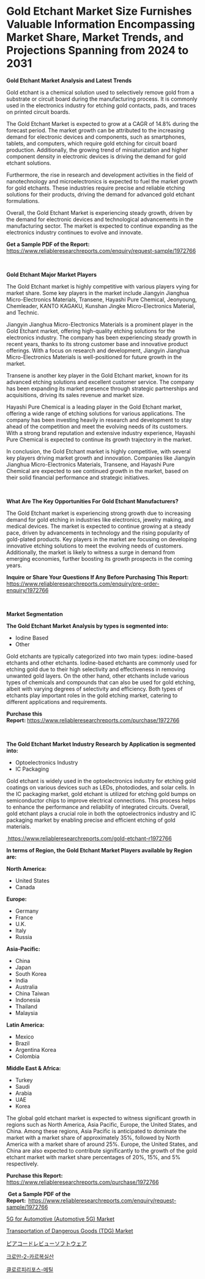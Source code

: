 <p><h1>Gold Etchant Market Size Furnishes Valuable Information Encompassing Market Share, Market Trends, and Projections Spanning from 2024 to 2031</h1></p><p><strong>Gold Etchant Market Analysis and Latest Trends</strong></p>
<p><p>Gold etchant is a chemical solution used to selectively remove gold from a substrate or circuit board during the manufacturing process. It is commonly used in the electronics industry for etching gold contacts, pads, and traces on printed circuit boards.</p><p>The Gold Etchant Market is expected to grow at a CAGR of 14.8% during the forecast period. The market growth can be attributed to the increasing demand for electronic devices and components, such as smartphones, tablets, and computers, which require gold etching for circuit board production. Additionally, the growing trend of miniaturization and higher component density in electronic devices is driving the demand for gold etchant solutions.</p><p>Furthermore, the rise in research and development activities in the field of nanotechnology and microelectronics is expected to fuel the market growth for gold etchants. These industries require precise and reliable etching solutions for their products, driving the demand for advanced gold etchant formulations.</p><p>Overall, the Gold Etchant Market is experiencing steady growth, driven by the demand for electronic devices and technological advancements in the manufacturing sector. The market is expected to continue expanding as the electronics industry continues to evolve and innovate.</p></p>
<p><strong>Get a Sample PDF of the Report:&nbsp;</strong> <a href="https://www.reliableresearchreports.com/enquiry/request-sample/1972766">https://www.reliableresearchreports.com/enquiry/request-sample/1972766</a></p>
<p>&nbsp;</p>
<p><strong>Gold Etchant Major Market Players</strong></p>
<p><p>The Gold Etchant market is highly competitive with various players vying for market share. Some key players in the market include Jiangyin Jianghua Micro-Electronics Materials, Transene, Hayashi Pure Chemical, Jeonyoung, Chemleader, KANTO KAGAKU, Kunshan Jingke Micro-Electronics Material, and Technic.</p><p>Jiangyin Jianghua Micro-Electronics Materials is a prominent player in the Gold Etchant market, offering high-quality etching solutions for the electronics industry. The company has been experiencing steady growth in recent years, thanks to its strong customer base and innovative product offerings. With a focus on research and development, Jiangyin Jianghua Micro-Electronics Materials is well-positioned for future growth in the market.</p><p>Transene is another key player in the Gold Etchant market, known for its advanced etching solutions and excellent customer service. The company has been expanding its market presence through strategic partnerships and acquisitions, driving its sales revenue and market size.</p><p>Hayashi Pure Chemical is a leading player in the Gold Etchant market, offering a wide range of etching solutions for various applications. The company has been investing heavily in research and development to stay ahead of the competition and meet the evolving needs of its customers. With a strong brand reputation and extensive industry experience, Hayashi Pure Chemical is expected to continue its growth trajectory in the market.</p><p>In conclusion, the Gold Etchant market is highly competitive, with several key players driving market growth and innovation. Companies like Jiangyin Jianghua Micro-Electronics Materials, Transene, and Hayashi Pure Chemical are expected to see continued growth in the market, based on their solid financial performance and strategic initiatives.</p></p>
<p>&nbsp;</p>
<p><strong>What Are The Key Opportunities For Gold Etchant Manufacturers?</strong></p>
<p><p>The Gold Etchant market is experiencing strong growth due to increasing demand for gold etching in industries like electronics, jewelry making, and medical devices. The market is expected to continue growing at a steady pace, driven by advancements in technology and the rising popularity of gold-plated products. Key players in the market are focusing on developing innovative etching solutions to meet the evolving needs of customers. Additionally, the market is likely to witness a surge in demand from emerging economies, further boosting its growth prospects in the coming years.</p></p>
<p><strong>Inquire or Share Your Questions If Any Before Purchasing This Report:</strong> <a href="https://www.reliableresearchreports.com/enquiry/pre-order-enquiry/1972766">https://www.reliableresearchreports.com/enquiry/pre-order-enquiry/1972766</a></p>
<p>&nbsp;</p>
<p><strong>Market Segmentation</strong></p>
<p><strong>The Gold Etchant Market Analysis by types is segmented into:</strong></p>
<p><ul><li>Iodine Based</li><li>Other</li></ul></p>
<p><p>Gold etchants are typically categorized into two main types: iodine-based etchants and other etchants. Iodine-based etchants are commonly used for etching gold due to their high selectivity and effectiveness in removing unwanted gold layers. On the other hand, other etchants include various types of chemicals and compounds that can also be used for gold etching, albeit with varying degrees of selectivity and efficiency. Both types of etchants play important roles in the gold etching market, catering to different applications and requirements.</p></p>
<p><strong>Purchase this Report:&nbsp;</strong><a href="https://www.reliableresearchreports.com/purchase/1972766">https://www.reliableresearchreports.com/purchase/1972766</a></p>
<p>&nbsp;</p>
<p><strong>The Gold Etchant Market Industry Research by Application is segmented into:</strong></p>
<p><ul><li>Optoelectronics Industry</li><li>IC Packaging</li></ul></p>
<p><p>Gold etchant is widely used in the optoelectronics industry for etching gold coatings on various devices such as LEDs, photodiodes, and solar cells. In the IC packaging market, gold etchant is utilized for etching gold bumps on semiconductor chips to improve electrical connections. This process helps to enhance the performance and reliability of integrated circuits. Overall, gold etchant plays a crucial role in both the optoelectronics industry and IC packaging market by enabling precise and efficient etching of gold materials.</p></p>
<p><a href="https://www.reliableresearchreports.com/gold-etchant-r1972766">&nbsp;https://www.reliableresearchreports.com/gold-etchant-r1972766</a></p>
<p><strong>In terms of Region, the Gold Etchant Market Players available by Region are:</strong></p>
<p>
    <p> <strong> North America: </strong>
        <ul>
            <li>United States</li>
            <li>Canada</li>
        </ul>
        </p> 
    <p> <strong> Europe: </strong>
        <ul>
            <li>Germany</li>
            <li>France</li>
            <li>U.K.</li>
            <li>Italy</li>
            <li>Russia</li>
        </ul>
        </p> 
    <p> <strong> Asia-Pacific: </strong>
        <ul>
            <li>China</li>
            <li>Japan</li>
            <li>South Korea</li>
            <li>India</li>
            <li>Australia</li>
            <li>China Taiwan</li>
            <li>Indonesia</li>
            <li>Thailand</li>
            <li>Malaysia</li>
        </ul>
        </p> 
    <p> <strong> Latin America: </strong>
        <ul>
            <li>Mexico</li>
            <li>Brazil</li>
            <li>Argentina Korea</li>
            <li>Colombia</li>
        </ul>
        </p> 
    <p> <strong> Middle East & Africa: </strong>
        <ul>
            <li>Turkey</li>
            <li>Saudi</li>
            <li>Arabia</li>
            <li>UAE</li>
            <li>Korea</li>
        </ul>
    </p>
    </p>
<p><p>The global gold etchant market is expected to witness significant growth in regions such as North America, Asia Pacific, Europe, the United States, and China. Among these regions, Asia Pacific is anticipated to dominate the market with a market share of approximately 35%, followed by North America with a market share of around 25%. Europe, the United States, and China are also expected to contribute significantly to the growth of the gold etchant market with market share percentages of 20%, 15%, and 5% respectively.</p></p>
<p><strong>Purchase this Report: </strong><a href="https://www.reliableresearchreports.com/purchase/1972766">https://www.reliableresearchreports.com/purchase/1972766</a></p>
<p>&nbsp;<strong>Get a Sample PDF of the Report:&nbsp;&nbsp;</strong><a href="https://www.reliableresearchreports.com/enquiry/request-sample/1972766">https://www.reliableresearchreports.com/enquiry/request-sample/1972766</a></p>
<p><strong></strong></p>
<p><p><a href="https://github.com/nusratjahan12006/Market-Research-Report-List-1/blob/main/5g-for-automotive-automotive-5g-market.md">5G for Automotive (Automotive 5G) Market</a></p><p><a href="https://github.com/JameTravis/Market-Research-Report-List-6/blob/main/transportation-of-dangerous-goods-tdg-market.md">Transportation of Dangerous Goods (TDG) Market</a></p><p><a href="https://medium.com/@addyserr7687/%E3%83%94%E3%82%A2%E3%82%B3%E3%83%BC%E3%83%89%E3%83%AC%E3%83%93%E3%83%A5%E3%83%BC%E3%82%BD%E3%83%95%E3%83%88%E3%82%A6%E3%82%A7%E3%82%A2%E5%B8%82%E5%A0%B4-%E3%82%BF%E3%82%A4%E3%83%97-%E3%82%A2%E3%83%97%E3%83%AA%E3%82%B1%E3%83%BC%E3%82%B7%E3%83%A7%E3%83%B3-%E5%9C%B0%E7%90%86%E3%81%AB%E3%82%88%E3%82%8B%E7%B7%8F%E5%90%88%E8%A9%95%E4%BE%A1-2930debb6302">ピアコードレビューソフトウェア</a></p><p><a href="https://medium.com/@jaleelweissnat2022/%ED%81%AC%EB%A1%9C%EB%A7%A8-2-%EC%B9%B4%EB%B3%B5%EC%8B%A4%EC%82%B0-%EC%8B%9C%EC%9E%A5-%EA%B7%9C%EB%AA%A8-%EB%B0%8F-%EC%8B%9C%EC%9E%A5-%EB%8F%99%ED%96%A5-%EC%99%84%EB%B2%BD%ED%95%9C-%EC%82%B0%EC%97%85-%EA%B0%9C%EC%9A%94-2024%EB%85%84%EB%B6%80%ED%84%B0-2031%EB%85%84%EA%B9%8C%EC%A7%80-b7b6d5b47d8b">크로만-2-카르복실산</a></p><p><a href="https://medium.com/@jeralderzog65756e/%ED%81%B4%EB%A1%9C%EB%A5%B4%ED%94%BC%EB%A6%AC%ED%8F%AC%EC%8A%A4-%EB%A9%94%ED%8B%B8-%EC%8B%9C%EC%9E%A5%EC%9D%80-%EC%8B%9C%EC%9E%A5-%EC%A0%90%EC%9C%A0%EC%9C%A8-%EA%B7%9C%EB%AA%A8-%EB%B0%8F-2031%EB%85%84%EA%B9%8C%EC%A7%80%EC%9D%98-%EC%98%88%EC%B8%A1%EC%9D%84-%EC%A4%91%EC%A0%90%EC%9C%BC%EB%A1%9C%ED%95%9C%EB%8B%A4-b94de1cf7065">클로르피리포스-메틸</a></p></p>